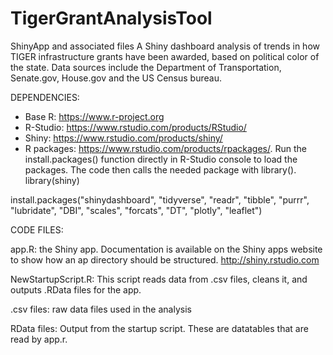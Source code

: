 # TigerGrantAnalysisTool
ShinyApp and associated files 
A Shiny dashboard analysis of trends in how TIGER infrastructure grants have been awarded, based on political color of the state.   Data sources include the Department of Transportation, Senate.gov, House.gov and the US Census bureau.

DEPENDENCIES:

* Base R: https://www.r-project.org
* R-Studio:   https://www.rstudio.com/products/RStudio/
* Shiny: https://www.rstudio.com/products/shiny/
* R packages:  https://www.rstudio.com/products/rpackages/.  Run the install.packages() function directly in R-Studio console to load the packages. The code then calls the needed package with library().  library(shiny)

install.packages("shinydashboard", "tidyverse", "readr", "tibble", "purrr", "lubridate", "DBI", "scales", "forcats", "DT", "plotly", "leaflet")

CODE FILES:

app.R:   the Shiny app.  Documentation is available on the Shiny apps website to show how an ap directory should be structured.   http://shiny.rstudio.com

NewStartupScript.R: This script reads data from .csv files, cleans it, and outputs .RData files for the app.

.csv files:  raw data files used in the analysis

RData files:   Output from the startup script.  These are datatables that are read by app.r.  
